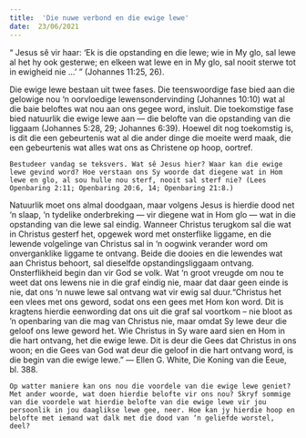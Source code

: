 ```yaml
---
title:  'Die nuwe verbond en die ewige lewe'
date:  23/06/2021
---
```


“ Jesus sê vir haar: ‘Ek is die opstanding en die lewe; wie in My glo, sal lewe al het hy ook gesterwe; en elkeen wat lewe en in My glo, sal nooit sterwe tot in ewigheid nie ...’ ” (Johannes 11:25, 26).

Die ewige lewe bestaan uit twee fases. Die teenswoordige fase bied aan die gelowige nou ‘n oorvloedige lewensondervinding (Johannes 10:10) wat al die baie beloftes wat nou aan ons gegee word, insluit. Die toekomstige fase bied natuurlik die ewige lewe aan — die belofte van die opstanding van die liggaam (Johannes 5:28, 29; Johannes 6:39). Hoewel dit nog toekomstig is, is dit die een gebeurtenis wat al die ander dinge die moeite werd maak, die een gebeurtenis wat alles wat ons as Christene op hoop, oortref.

`Bestudeer vandag se teksvers. Wat sê Jesus hier? Waar kan die ewige lewe gevind word? Hoe verstaan ons Sy woorde dat diegene wat in Hom lewe en glo, al sou hulle nou sterf, nooit sal sterf nie? (Lees Openbaring 2:11; Openbaring 20:6, 14; Openbaring 21:8.)`

Natuurlik moet ons almal doodgaan, maar volgens Jesus is hierdie dood net ‘n slaap, ‘n tydelike onderbreking — vir diegene wat in Hom glo — wat in die opstanding van die lewe sal eindig. Wanneer Christus terugkom sal die wat in Christus gesterf het, opgewek word met onsterflike liggame, en die lewende volgelinge van Christus sal in ‘n oogwink verander word om onverganklike liggame te ontvang. Beide die dooies en die lewendes wat aan Christus behoort, sal dieselfde opstandingsliggaam ontvang. Onsterflikheid begin dan vir God se volk. Wat ‘n groot vreugde om nou te weet dat ons lewens nie in die graf eindig nie, maar dat daar geen einde is nie, dat ons ‘n nuwe lewe sal ontvang wat vir ewig sal duur.“Christus het een vlees met ons geword, sodat ons een gees met Hom kon word. Dit is kragtens hierdie eenwording dat ons uit die graf sal voortkom – nie bloot as ’n openbaring van die mag van Christus nie, maar omdat Sy lewe deur die geloof ons lewe geword het. Wie Christus in Sy ware aard sien en Hom in die hart ontvang, het die ewige lewe. Dit is deur die Gees dat Christus in ons woon; en die Gees van God wat deur die geloof in die hart ontvang word, is die begin van die ewige lewe.” — Ellen G. White, Die Koning van die Eeue, bl. 388.

`Op watter maniere kan ons nou die voordele van die ewige lewe geniet? Met ander woorde, wat doen hierdie belofte vir ons nou? Skryf sommige van die voordele wat hierdie belofte van die ewige lewe vir jou persoonlik in jou daaglikse lewe gee, neer. Hoe kan jy hierdie hoop en belofte met iemand wat dalk met die dood van ‘n geliefde worstel, deel? `